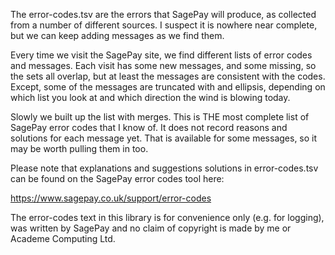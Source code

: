 The error-codes.tsv are the errors that SagePay will produce, as collected from a number of
different sources. I suspect it is nowhere near complete, but we can keep adding messages as
we find them.

Every time we visit the SagePay site, we find different lists of error codes and messages.
Each visit has some new messages, and some missing, so the sets all overlap, but at least
the messages are consistent with the codes. Except, some of the messages are truncated with
and ellipsis, depending on which list you look at and which direction the wind is blowing
today.

Slowly we built up the list with merges. This is THE most complete list of SagePay error
codes that I know of. It does not record reasons and solutions for each message yet. That
is available for some messages, so it may be worth pulling them in too.

Please note that explanations and suggestions solutions in error-codes.tsv can be found
on the SagePay error codes tool here:

https://www.sagepay.co.uk/support/error-codes

The error-codes text in this library is for convenience only (e.g. for logging), was written
by SagePay and no claim of copyright is made by me or Academe Computing Ltd.

